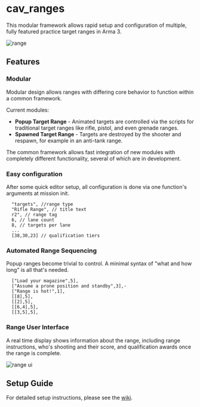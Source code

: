 # cav_ranges
This modular framework allows rapid setup and configuration of multiple, fully featured practice target ranges in Arma 3.

![range](https://i.imgur.com/P0WqD4Y.png)

## Features

### Modular
Modular design allows ranges with differing core behavior to function within a common framework.  

Current modules:
* **Popup Target Range** - Animated targets are controlled via the scripts for traditional target ranges like rifle, pistol, and even grenade ranges.
* **Spawned Target Range** - Targets are destroyed by the shooter and respawn, for example in an anti-tank range.

The common framework allows fast integration of new modules with completely different functionality, several of which are in development.

### Easy configuration
After some quick editor setup, all configuration is done via one function's arguments at mission init.

```
  "targets", //range type
  "Rifle Range", // title text
  r2", // range tag
  6, // lane count
  8, // targets per lane
  ...
  [38,30,23] // qualification tiers
```

### Automated Range Sequencing
Popup ranges become trivial to control. A minimal syntax of "what and how long" is all that's needed.

```
  ["Load your magazine",5],
  ["Assume a prone position and standby",3],-
  ["Range is hot!",1],
  [[8],5],
  [[2],5],
  [[6,4],5],
  [[3,5],5],
```

### Range User Interface
A real time display shows information about the range, including range instructions, who's shooting and their score, and qualification awards once the range is complete.  

![range ui](https://i.imgur.com/R9RI2if.png)

## Setup Guide
For detailed setup instructions, please see the [wiki](https://github.com/RaynorD/cav_ranges/wiki/Design-Your-Range-(createRange)).
